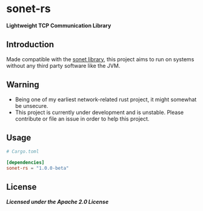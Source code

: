 # sonet-rs
**Lightweight TCP Communication Library**

## Introduction
Made compatible with the [sonet library](https://github.com/dolphin2410/sonet), this project aims to run on systems without any third party software like the JVM.

## Warning
- Being one of my earliest network-related rust project, it might somewhat be unsecure.
- This project is currently under development and is unstable. Please contribute or file an issue in order to help this project.

## Usage
```toml
# Cargo.toml

[dependencies]
sonet-rs = "1.0.0-beta"
```

## License
***Licensed under the Apache 2.0 License***